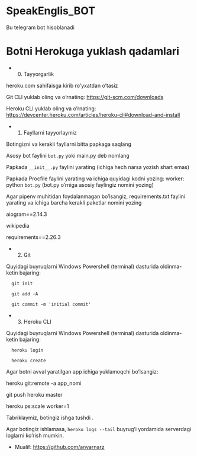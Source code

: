 # SpeakEnglis_BOT
Bu telegram bot hisoblanadi
  # Botni Herokuga yuklash qadamlari
* 0. Tayyorgarlik

heroku.com sahifaisga kirib ro’yxatdan o’tasiz

Git CLI yuklab oling va o’rnating: https://git-scm.com/downloads

Heroku CLI yuklab oling va o’rnating: https://devcenter.heroku.com/articles/heroku-cli#download-and-install

* 1. Fayllarni tayyorlaymiz
 
Botingizni va kerakli fayllarni bitta papkaga saqlang

Asosy bot faylini `bot.py` yoki main.py deb nomlang

Papkada `__init__.py` faylini yarating (ichiga hech narsa yozish shart emas)

Papkada Procfile faylini yarating va ichiga quyidagi kodni yozing: worker: python `bot.py` (bot.py o’rniga asosiy faylingiz nomini yozing)

Agar pipenv muhitidan foydalanmagan bo’lsangiz, requirements.txt faylini yarating va ichiga barcha kerakli paketlar nomini yozing

aiogram==2.14.3

wikipedia

requirements==2.26.3

* 2. Git

Quyidagi buyruqlarni Windows Powershell (terminal) dasturida oldinma-ketin bajaring:

      git init

      git add -A

      git commit -m 'initial commit'

* 3. Heroku CLI

Quyidagi buyruqlarni Windows Powershell (terminal) dasturida oldinma-ketin bajaring:

      heroku login

      heroku create

Agar botni avval yaratilgan app ichiga yuklamoqchi bo’lsangiz:

heroku git:remote -a app_nomi

git push heroku master

heroku ps:scale worker=1

Tabriklaymiz, botingiz ishga tushdi
.

Agar botingiz ishlamasa, `heroku logs --tail` buyrug’i yordamida serverdagi loglarni ko’rish mumkin.



*   Mualif: https://github.com/anvarnarz
